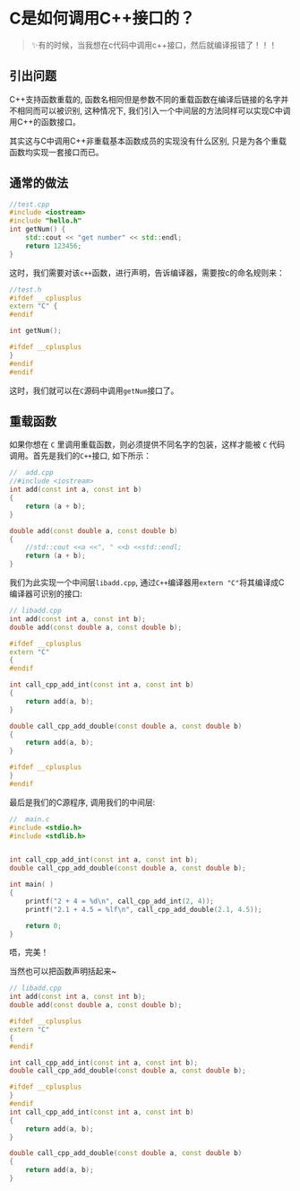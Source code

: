 # C是如何调用C++接口的？

> ✨有的时候，当我想在c代码中调用c++接口，然后就编译报错了！！！

## 引出问题

C++支持函数重载的, 函数名相同但是参数不同的重载函数在编译后链接的名字并不相同而可以被识别, 这种情况下, 我们引入一个中间层的方法同样可以实现C中调用C++的函数接口。

其实这与C中调用C++非重载基本函数成员的实现没有什么区别, 只是为各个重载函数均实现一套接口而已。

## 通常的做法

```c++
//test.cpp
#include <iostream>
#include "hello.h"
int getNum() {
    std::cout << "get number" << std::endl;
    return 123456;
}
```

这时，我们需要对该`c++`函数，进行声明，告诉编译器，需要按c的命名规则来：

```c++
//test.h
#ifdef __cplusplus
extern "C" {
#endif

int getNum();

#ifdef __cplusplus
}
#endif
#endif
```

这时，我们就可以在`C`源码中调用`getNum`接口了。

## 重载函数

如果你想在 `C` 里调用重载函数，则必须提供不同名字的包装，这样才能被 `C` 代码调用。首先是我们的`C++`接口, 如下所示：

```cpp
//  add.cpp
//#include <iostream>
int add(const int a, const int b)
{
    return (a + b);
}

double add(const double a, const double b)
{
    //std::cout <<a <<", " <<b <<std::endl;
    return (a + b);
}
```

我们为此实现一个中间层`libadd.cpp`, 通过`C++`编译器用`extern "C"`将其编译成C编译器可识别的接口:

```cpp
// libadd.cpp
int add(const int a, const int b);
double add(const double a, const double b);

#ifdef __cplusplus
extern "C"
{
#endif

int call_cpp_add_int(const int a, const int b)
{
    return add(a, b);
}

double call_cpp_add_double(const double a, const double b)
{
    return add(a, b);
}

#ifdef __cplusplus
}
#endif
```

最后是我们的C源程序, 调用我们的中间层:

```cpp
//  main.c
#include <stdio.h>
#include <stdlib.h>


int call_cpp_add_int(const int a, const int b);
double call_cpp_add_double(const double a, const double b);

int main( )
{
    printf("2 + 4 = %d\n", call_cpp_add_int(2, 4));
    printf("2.1 + 4.5 = %lf\n", call_cpp_add_double(2.1, 4.5));

    return 0;
}
```

唔，完美！

当然也可以把函数声明括起来~

```cpp
// libadd.cpp
int add(const int a, const int b);
double add(const double a, const double b);

#ifdef __cplusplus
extern "C"
{
#endif

int call_cpp_add_int(const int a, const int b);
double call_cpp_add_double(const double a, const double b);

#ifdef __cplusplus
}
#endif
int call_cpp_add_int(const int a, const int b)
{
    return add(a, b);
}

double call_cpp_add_double(const double a, const double b)
{
    return add(a, b);
}
```

